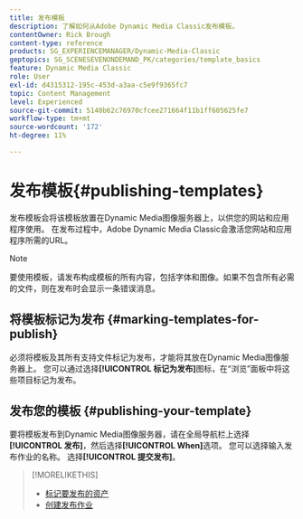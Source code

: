 ```yaml
---
title: 发布模板
description: 了解如何从Adobe Dynamic Media Classic发布模板。
contentOwner: Rick Brough
content-type: reference
products: SG_EXPERIENCEMANAGER/Dynamic-Media-Classic
geptopics: SG_SCENESEVENONDEMAND_PK/categories/template_basics
feature: Dynamic Media Classic
role: User
exl-id: d4315312-195c-453d-a3aa-c5e9f9365fc7
topic: Content Management
level: Experienced
source-git-commit: 5140b62c76970cfcee271664f11b1ff605625fe7
workflow-type: tm+mt
source-wordcount: '172'
ht-degree: 11%

---
```


# 发布模板{#publishing-templates}

发布模板会将该模板放置在Dynamic Media图像服务器上，以供您的网站和应用程序使用。 在发布过程中，Adobe Dynamic Media Classic会激活您网站和应用程序所需的URL。

>[!NOTE]
>
>要使用模板，请发布构成模板的所有内容，包括字体和图像。如果不包含所有必需的文件，则在发布时会显示一条错误消息。

## 将模板标记为发布 {#marking-templates-for-publish}

必须将模板及其所有支持文件标记为发布，才能将其放在Dynamic Media图像服务器上。 您可以通过选择&#x200B;**[!UICONTROL 标记为发布]**&#x200B;图标，在“浏览”面板中将这些项目标记为发布。

## 发布您的模板 {#publishing-your-template}

要将模板发布到Dynamic Media图像服务器，请在全局导航栏上选择&#x200B;**[!UICONTROL 发布]**，然后选择&#x200B;**[!UICONTROL When]**&#x200B;选项。 您可以选择输入发布作业的名称。 选择&#x200B;**[!UICONTROL 提交发布]**。

>[!MORELIKETHIS]
>
>* [标记要发布的资产](publishing-files.md#publish_after_uploading)
>* [创建发布作业](publishing-files.md#creating_a_publish_job)
